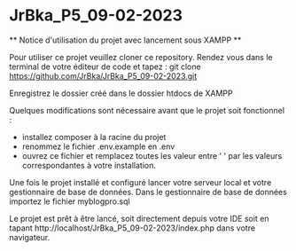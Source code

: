 # JrBka_P5_09-02-2023

** Notice d'utilisation du projet avec lancement sous XAMPP **

Pour utiliser ce projet veuillez cloner ce repository.
Rendez vous dans le terminal de votre éditeur de code et tapez :
git clone https://github.com/JrBka/JrBka_P5_09-02-2023.git

Enregistrez le dossier créé dans le dossier htdocs de XAMPP

Quelques modifications sont nécessaire avant que le projet soit fonctionnel :

- installez composer à la racine du projet
- renommez le fichier .env.example en .env
- ouvrez ce fichier et remplacez toutes les valeur entre ' ' par les valeurs correspondantes à votre installation.

Une fois le projet installé et configuré lancer votre serveur local et votre gestionnaire de base de données.
Dans le gestionnaire de base de données importez le fichier myblogpro.sql

Le projet est prêt à être lancé, soit directement depuis votre IDE soit en tapant http://localhost/JrBka_P5_09-02-2023/index.php dans votre navigateur.